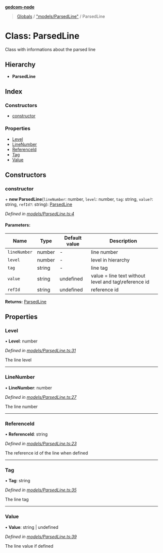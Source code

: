 **[gedcom-node](../README.md)**

> [Globals](../globals.md) / ["models/ParsedLine"](../modules/_models_parsedline_.md) / ParsedLine

# Class: ParsedLine

Class with informations about the parsed line

## Hierarchy

* **ParsedLine**

## Index

### Constructors

* [constructor](_models_parsedline_.parsedline.md#constructor)

### Properties

* [Level](_models_parsedline_.parsedline.md#level)
* [LineNumber](_models_parsedline_.parsedline.md#linenumber)
* [ReferenceId](_models_parsedline_.parsedline.md#referenceid)
* [Tag](_models_parsedline_.parsedline.md#tag)
* [Value](_models_parsedline_.parsedline.md#value)

## Constructors

### constructor

\+ **new ParsedLine**(`lineNumber`: number, `level`: number, `tag`: string, `value?`: string, `refId?`: string): [ParsedLine](_models_parsedline_.parsedline.md)

*Defined in [models/ParsedLine.ts:4](https://github.com/Jisco/GEDCOM-Node/blob/583e05d/src/models/ParsedLine.ts#L4)*

#### Parameters:

Name | Type | Default value | Description |
------ | ------ | ------ | ------ |
`lineNumber` | number | - | line number |
`level` | number | - | level in hierarchy |
`tag` | string | - | line tag |
`value` | string | undefined | value = line text without level and tag\reference id |
`refId` | string | undefined | reference id  |

**Returns:** [ParsedLine](_models_parsedline_.parsedline.md)

## Properties

### Level

•  **Level**: number

*Defined in [models/ParsedLine.ts:31](https://github.com/Jisco/GEDCOM-Node/blob/583e05d/src/models/ParsedLine.ts#L31)*

The line level

___

### LineNumber

•  **LineNumber**: number

*Defined in [models/ParsedLine.ts:27](https://github.com/Jisco/GEDCOM-Node/blob/583e05d/src/models/ParsedLine.ts#L27)*

The line number

___

### ReferenceId

•  **ReferenceId**: string

*Defined in [models/ParsedLine.ts:23](https://github.com/Jisco/GEDCOM-Node/blob/583e05d/src/models/ParsedLine.ts#L23)*

The reference id of the line when defined

___

### Tag

•  **Tag**: string

*Defined in [models/ParsedLine.ts:35](https://github.com/Jisco/GEDCOM-Node/blob/583e05d/src/models/ParsedLine.ts#L35)*

The line tag

___

### Value

•  **Value**: string \| undefined

*Defined in [models/ParsedLine.ts:39](https://github.com/Jisco/GEDCOM-Node/blob/583e05d/src/models/ParsedLine.ts#L39)*

The line value if defined
